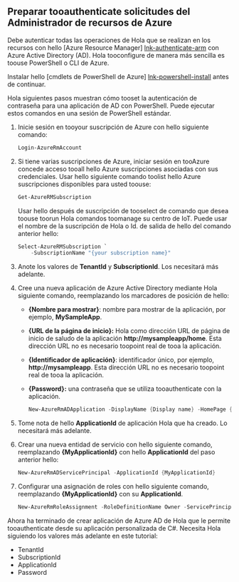 ## <a name="prepare-tooauthenticate-azure-resource-manager-requests"></a>Preparar tooauthenticate solicitudes del Administrador de recursos de Azure
Debe autenticar todas las operaciones de Hola que se realizan en los recursos con hello [Azure Resource Manager] [ lnk-authenticate-arm] con Azure Active Directory (AD). Hola tooconfigure de manera más sencilla es toouse PowerShell o CLI de Azure.

Instalar hello [cmdlets de PowerShell de Azure] [ lnk-powershell-install] antes de continuar.

Hola siguientes pasos muestran cómo tooset la autenticación de contraseña para una aplicación de AD con PowerShell. Puede ejecutar estos comandos en una sesión de PowerShell estándar.

1. Inicie sesión en tooyour suscripción de Azure con hello siguiente comando:

    ```powershell
    Login-AzureRmAccount
    ```

1. Si tiene varias suscripciones de Azure, iniciar sesión en tooAzure concede acceso tooall hello Azure suscripciones asociadas con sus credenciales. Usar hello siguiente comando toolist hello Azure suscripciones disponibles para usted toouse:

    ```powershell
    Get-AzureRMSubscription
    ```

    Usar hello después de suscripción de tooselect de comando que desea toouse toorun Hola comandos toomanage su centro de IoT. Puede usar el nombre de la suscripción de Hola o Id. de salida de hello del comando anterior hello:

    ```powershell
    Select-AzureRMSubscription `
        -SubscriptionName "{your subscription name}"
    ```

2. Anote los valores de **TenantId** y **SubscriptionId**. Los necesitará más adelante.
3. Cree una nueva aplicación de Azure Active Directory mediante Hola siguiente comando, reemplazando los marcadores de posición de hello:
   
   * **{Nombre para mostrar}**: nombre para mostrar de la aplicación, por ejemplo, **MySampleApp**.
   * **{URL de la página de inicio}:** Hola como dirección URL de página de inicio de saludo de la aplicación **http://mysampleapp/home**. Esta dirección URL no es necesario toopoint real de tooa la aplicación.
   * **{Identificador de aplicación}**: identificador único, por ejemplo, **http://mysampleapp**. Esta dirección URL no es necesario toopoint real de tooa la aplicación.
   * **{Password}:** una contraseña que se utiliza tooauthenticate con la aplicación.
     
     ```powershell
     New-AzureRmADApplication -DisplayName {Display name} -HomePage {Home page URL} -IdentifierUris {Application identifier} -Password {Password}
     ```
4. Tome nota de hello **ApplicationId** de aplicación Hola que ha creado. Lo necesitará más adelante.
5. Crear una nueva entidad de servicio con hello siguiente comando, reemplazando **{MyApplicationId}** con hello **ApplicationId** del paso anterior hello:
   
    ```powershell
    New-AzureRmADServicePrincipal -ApplicationId {MyApplicationId}
    ```
6. Configurar una asignación de roles con hello siguiente comando, reemplazando **{MyApplicationId}** con su **ApplicationId**.
   
    ```powershell
    New-AzureRmRoleAssignment -RoleDefinitionName Owner -ServicePrincipalName {MyApplicationId}
    ```

Ahora ha terminado de crear aplicación de Azure AD de Hola que le permite tooauthenticate desde su aplicación personalizada de C#. Necesita Hola siguiendo los valores más adelante en este tutorial:

* TenantId
* SubscriptionId
* ApplicationId
* Password

[lnk-authenticate-arm]: https://msdn.microsoft.com/library/azure/dn790557.aspx
[lnk-powershell-install]: https://docs.microsoft.com/powershell/azure/install-azurerm-ps
